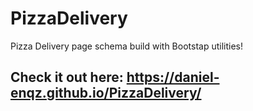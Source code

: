 # PizzaDelivery
Pizza Delivery page schema build with Bootstap utilities!
## Check it out here: https://daniel-enqz.github.io/PizzaDelivery/
